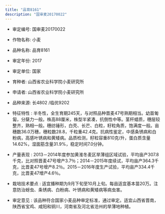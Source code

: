 ```yaml
---
title: "品育8161"
description: "国审麦20170022"
---
```

* 审定编号:  国审麦20170022

*  作物名称:  小麦

*  品种名称:  品育8161

*  审定年份:  2017

*  审定单位:  国家

* 育种者:  山西省农业科学院小麦研究所

*  申请者:  山西省农业科学院小麦研究所

*  品种来源:  长4802 /临优9202

*  特征特性 : 
半冬性，全生育期245天，与对照品种晋麦47号熟期相当。幼苗匍匐，分蘖力一般。株高88厘米，株型半紧凑，抗倒性中等。茎秆蜡质，穗层较整齐，熟相一般。穗纺锤形，白壳、长芒、白粒，籽粒角质，饱满度一般。亩穗数36.0万穗，穗粒数28.8，千粒重42.4克。抗病性鉴定，中感条锈病和白粉病，高感叶锈病和黄矮病。品质检测，籽粒容重810克/升，蛋白质含量14.62%，湿面筋含量31.9%，稳定时间7.0分钟。
 
*  产量表现 : 
2013－2014年度参加黄淮冬麦区旱薄组区域试验，平均亩产307.8千克，比对照晋麦47号增产3.7％；2014－2015年度续试，平均亩产364.3千克，比晋麦47号增产8.2％。2015－2016年度生产试验，平均亩产334.4千克，比晋麦47增产4.6％。

*  栽培技术要点 : 
适宜播种期为9月下旬至10月上旬。每亩适宜基本苗20万。注意防治蚜虫、条锈病、白粉病、叶锈病和黄矮病等病虫害。

*  审定意见 : 
该品种符合国家小麦品种审定标准，通过审定。适宜山西省晋南，陕西省宝鸡、咸阳和铜川，河南省及河北省沧州的旱薄地种植。
